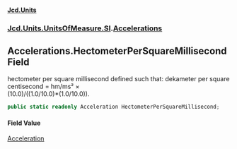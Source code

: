 #### [Jcd.Units](index.md 'index')
### [Jcd.Units.UnitsOfMeasure.SI](Jcd.Units.UnitsOfMeasure.SI.md 'Jcd.Units.UnitsOfMeasure.SI').[Accelerations](Accelerations.md 'Jcd.Units.UnitsOfMeasure.SI.Accelerations')

## Accelerations.HectometerPerSquareMillisecond Field

hectometer per square millisecond defined such that: dekameter per square centisecond = hm/ms² ×  
(10.0)/((1.0/10.0)*(1.0/10.0)).

```csharp
public static readonly Acceleration HectometerPerSquareMillisecond;
```

#### Field Value
[Acceleration](Acceleration.md 'Jcd.Units.UnitTypes.Acceleration')